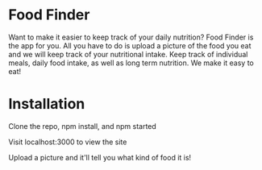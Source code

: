 # Food Finder

Want to make it easier to keep track of your daily nutrition? Food Finder is the app for you. All you have to do is upload a picture of the food you eat and we will keep track of your nutritional intake. Keep track of individual meals, daily food intake, as well as long term nutrition. We make it easy to eat!

# Installation

Clone the repo, npm install, and npm started

Visit localhost:3000 to view the site

Upload a picture and it'll tell you what kind of food it is!
